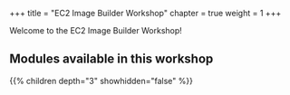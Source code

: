 +++
title = "EC2 Image Builder Workshop"
chapter = true
weight = 1
+++

Welcome to the EC2 Image Builder Workshop! 

## Modules available in this workshop

{{% children depth="3" showhidden="false" %}}